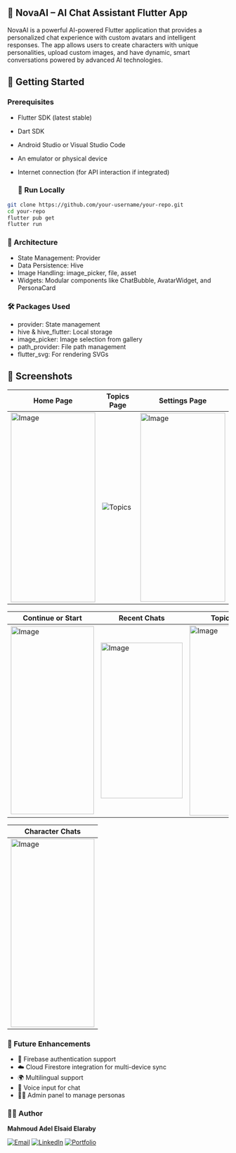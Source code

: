 ## 🤖 NovaAI – AI Chat Assistant Flutter App

NovaAI is a powerful AI-powered Flutter application that provides a personalized chat experience with custom avatars and intelligent responses. The app allows users to create characters with unique personalities, upload custom images, and have dynamic, smart conversations powered by advanced AI technologies.

## 🚀 Getting Started

### Prerequisites
- Flutter SDK (latest stable)

- Dart SDK

- Android Studio or Visual Studio Code

- An emulator or physical device

- Internet connection (for API interaction if integrated)
  ### 🏃 Run Locally

```bash
git clone https://github.com/your-username/your-repo.git
cd your-repo
flutter pub get
flutter run
```

### 🧠 Architecture
- State Management: Provider
- Data Persistence: Hive
- Image Handling: image_picker, file, asset
- Widgets: Modular components like ChatBubble, AvatarWidget, and PersonaCard

### 🛠 Packages Used
- provider: State management
- hive & hive_flutter: Local storage
-  image_picker: Image selection from gallery
-  path_provider: File path management
-  flutter_svg: For rendering SVGs

## 📸 Screenshots

| Home Page | Topics Page | Settings Page |
|-----------|-------------|----------------|
| <img width="192" height="431" alt="Image" src="https://github.com/user-attachments/assets/9687e397-1ac7-44b4-ad6a-c33afdc5c994" />| ![Topics](https://github.com/user-attachments/assets/f99345be-ccbf-47d0-bc91-f9128d6e7bd2) | <img width="193" height="429" alt="Image" src="https://github.com/user-attachments/assets/ac2dac1e-efa8-441a-988f-302aa6a10b4e" /> | 

| Continue or Start | Recent Chats | Topic Chats |
|-------------------|--------------|-------------|
| <img width="189" height="427" alt="Image" src="https://github.com/user-attachments/assets/83096efe-bdd1-4871-9018-4fc473d45830" /> | <img width="186" height="354" alt="Image" src="https://github.com/user-attachments/assets/335aeec4-7cb6-4532-aac8-0adbb67a2809" />|<img width="190" height="432" alt="Image" src="https://github.com/user-attachments/assets/34566d8d-2afd-4620-bab3-101f4b2ea297" /> |

| Character Chats |
|------------------|
| <img width="190" height="428" alt="Image" src="https://github.com/user-attachments/assets/e2844a4d-84ae-47f3-8ac7-f604253ad2db" /> |  |  |


### 🤔 Future Enhancements
- 🔐 Firebase authentication support
- ☁️ Cloud Firestore integration for multi-device sync
- 🌍 Multilingual support
- 🎤 Voice input for chat
- 🧑‍💼 Admin panel to manage personas


### 👨‍💻 Author

**Mahmoud Adel Elsaid Elaraby**

[![Email](https://img.shields.io/badge/Email-elrbyoda@gmail.com-red?style=flat&logo=gmail)](mailto:elrbyoda@gmail.com)
[![LinkedIn](https://img.shields.io/badge/LinkedIn-blue?logo=linkedin&style=flat)](https://www.linkedin.com/in/mahmoud-el-araby-8a8b26347)
[![Portfolio](https://img.shields.io/badge/Portfolio-Visit-green?style=flat&logo=githubpages)](https://11don.github.io/Portfolio/)




